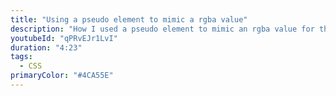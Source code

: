 ```yaml
---
title: "Using a pseudo element to mimic a rgba value"
description: "How I used a pseudo element to mimic an rgba value for the pill component I use on my website."
youtubeId: "qPRvEJr1LvI"
duration: "4:23"
tags:
  - CSS
primaryColor: "#4CA55E"
---
```

